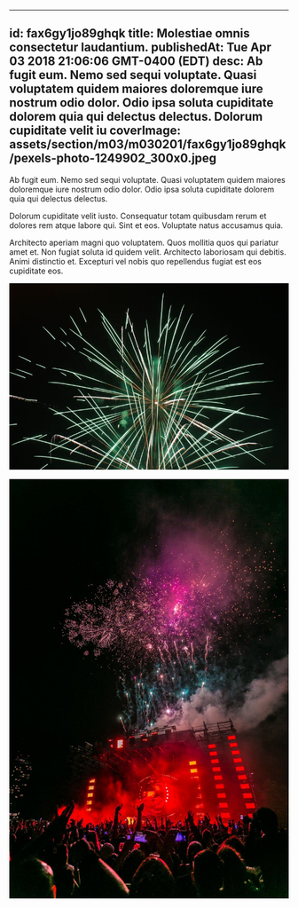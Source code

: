 
---
id: fax6gy1jo89ghqk
title: Molestiae omnis consectetur laudantium.
publishedAt: Tue Apr 03 2018 21:06:06 GMT-0400 (EDT)
desc: Ab fugit eum. Nemo sed sequi voluptate. Quasi voluptatem quidem maiores doloremque iure nostrum odio dolor. Odio ipsa soluta cupiditate dolorem quia qui delectus delectus. Dolorum cupiditate velit iu
coverImage: assets/section/m03/m030201/fax6gy1jo89ghqk/pexels-photo-1249902_300x0.jpeg
---




Ab fugit eum. Nemo sed sequi voluptate. Quasi voluptatem quidem maiores doloremque iure nostrum odio dolor. Odio ipsa soluta cupiditate dolorem quia qui delectus delectus.
 
Dolorum cupiditate velit iusto. Consequatur totam quibusdam rerum et dolores rem atque labore qui. Sint et eos. Voluptate natus accusamus quia.
 
Architecto aperiam magni quo voluptatem. Quos mollitia quos qui pariatur amet et. Non fugiat soluta id quidem velit. Architecto laboriosam qui debitis. Animi distinctio et. Excepturi vel nobis quo repellendus fugiat est eos cupiditate eos.



![image from pexels.com](assets/section/m03/m030201/fax6gy1jo89ghqk/pexels-photo-1249902.jpeg)

![image from pexels.com](assets/section/m03/m030201/fax6gy1jo89ghqk/pexels-photo-1540406.jpeg)


